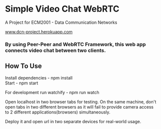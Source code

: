 # Simple Video Chat WebRTC

A Project for ECM2001 - Data Communication Networks

www.dcn-project.herokuapp.com

### By using Peer-Peer and WebRTC Framework, this web app connects video chat between two clients.

## How To Use

Install dependencies - npm install  
Start - npm start  

For development run watchify - npm run watch  

Open localhost in two browser tabs for testing. On the same machine, don't open tabs in two different browsers as it will fail to provide camera access to 2 different applications(browsers) simultaneously.   

Deploy it and open url in two separate devices for real-world usage.
